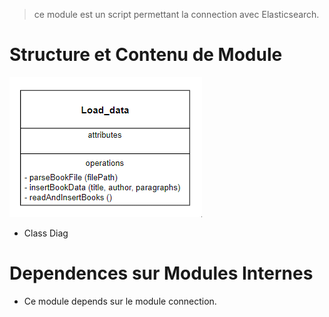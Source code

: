 > ce module est un script permettant la connection avec Elasticsearch.

# Structure et Contenu de Module

![load_data_Module](https://github.com/Nhaila-Abdessamad/Full-text-search-docs-noCodeV/blob/main/Server/figs/load_data.PNG)

- Class Diag

# Dependences sur Modules Internes
- Ce module depends sur le module connection.